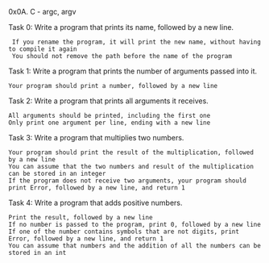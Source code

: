  0x0A. C - argc, argv

 Task 0: Write a program that prints its name, followed by a new line.

     If you rename the program, it will print the new name, without having to compile it again
     You should not remove the path before the name of the program

Task 1: Write a program that prints the number of arguments passed into it.

    Your program should print a number, followed by a new line

Task 2: Write a program that prints all arguments it receives.

    All arguments should be printed, including the first one
    Only print one argument per line, ending with a new line

Task 3: Write a program that multiplies two numbers.

    Your program should print the result of the multiplication, followed by a new line
    You can assume that the two numbers and result of the multiplication can be stored in an integer
    If the program does not receive two arguments, your program should print Error, followed by a new line, and return 1
 
Task 4: Write a program that adds positive numbers.

    Print the result, followed by a new line
    If no number is passed to the program, print 0, followed by a new line
    If one of the number contains symbols that are not digits, print Error, followed by a new line, and return 1
    You can assume that numbers and the addition of all the numbers can be stored in an int

